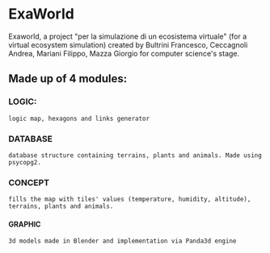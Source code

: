 # ExaWorld
Exaworld, a project "per la simulazione di un ecosistema virtuale" (for a virtual ecosystem simulation) created by Bultrini Francesco, Ceccagnoli Andrea, Mariani Filippo, Mazza Giorgio for computer science's stage.

## Made up of 4 modules:
### LOGIC:
    logic map, hexagons and links generator
    
### DATABASE
    database structure containing terrains, plants and animals. Made using psycopg2.

### CONCEPT
    fills the map with tiles' values (temperature, humidity, altitude), terrains, plants and animals.

#### GRAPHIC
    3d models made in Blender and implementation via Panda3d engine
